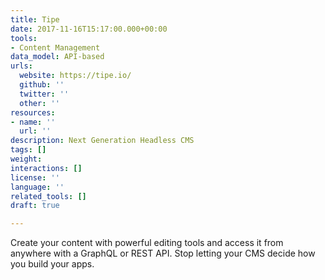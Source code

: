 ```yaml
---
title: Tipe
date: 2017-11-16T15:17:00.000+00:00
tools:
- Content Management
data_model: API-based
urls:
  website: https://tipe.io/
  github: ''
  twitter: ''
  other: ''
resources:
- name: ''
  url: ''
description: Next Generation Headless CMS
tags: []
weight: 
interactions: []
license: ''
language: ''
related_tools: []
draft: true

---
```

Create your content with powerful editing tools and access it from anywhere with a GraphQL or REST API. Stop letting your CMS decide how you build your apps.